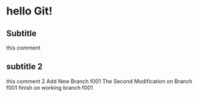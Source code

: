 # hello Git!
## Subtitle
this comment
## subtitle 2
this comment 2
Add New Branch f001 
The Second Modification on Branch f001
finish on working branch f001